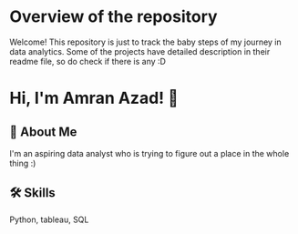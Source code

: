 # Overview of the repository

Welcome! This repository is just to track the baby steps of my journey in data analytics. Some of the projects have detailed description in their readme file, so do check if there is any :D

# Hi, I'm Amran Azad! 👋


## 🚀 About Me
I'm an aspiring data analyst who is trying to figure out a place in the whole thing :)


## 🛠 Skills
Python, tableau, SQL


